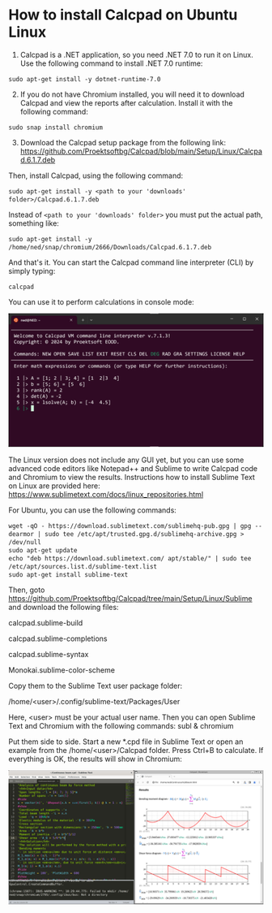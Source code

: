 # How to install Calcpad on Ubuntu Linux

1. Calcpad is a .NET application, so you need .NET 7.0 to run it on Linux.
Use the following command to install .NET 7.0 runtime:
```
sudo apt-get install -y dotnet-runtime-7.0
```
2. If you do not have Chromium installed, you will need it to download Calcpad and view the reports after calculation. Install it with the following command:
```
sudo snap install chromium
```
3. Download the Calcpad setup package from the following link:
https://github.com/Proektsoftbg/Calcpad/blob/main/Setup/Linux/Calcpad.6.1.7.deb

Then, install Calcpad, using the following command:
```
sudo apt-get install -y <path to your 'downloads' folder>/Calcpad.6.1.7.deb
```
Instead of `<path to your 'downloads' folder>` you must put the actual path, something like:
```
sudo apt-get install -y /home/ned/snap/chromium/2666/Downloads/Calcpad.6.1.7.deb
```
And that's it. You can start the Calcpad command line interpreter (CLI) by simply typing:
```
calcpad
```
You can use it to perform calculations in console mode:

![Cli](https://github.com/Proektsoftbg/Calcpad/blob/main/Setup/Linux/Images/Cli.png)

The Linux version does not include any GUI yet, but you can use some advanced code editors like Notepad++ and Sublime to write Calcpad code and Chromium to view the results.
Instructions how to install Sublime Text on Linux are provided here:
https://www.sublimetext.com/docs/linux_repositories.html

For Ubuntu, you can use the following commands:
```
wget -qO - https://download.sublimetext.com/sublimehq-pub.gpg | gpg --dearmor | sudo tee /etc/apt/trusted.gpg.d/sublimehq-archive.gpg > /dev/null
sudo apt-get update
echo "deb https://download.sublimetext.com/ apt/stable/" | sudo tee /etc/apt/sources.list.d/sublime-text.list
sudo apt-get install sublime-text
```
Then, goto https://github.com/Proektsoftbg/Calcpad/tree/main/Setup/Linux/Sublime and download the following files:

calcpad.sublime-build

calcpad.sublime-completions

calcpad.sublime-syntax

Monokai.sublime-color-scheme

Copy them to the Sublime Text user package folder:

/home/&lt;user&gt;/.config/sublime-text/Packages/User

Here, &lt;user&gt; must be your actual user name.
Then you can open Sublime Text and Chromium with the following commands:
subl &
chromium

Put them side to side. Start a new *.cpd file in Sublime Text or open an example from the /home/&lt;user&gt;/Calcpad folder.
Press Ctrl+B to calculate. If everything is OK, the results will show in Chromium:

![Sublime+Chromium](https://github.com/Proektsoftbg/Calcpad/blob/main/Setup/Linux/Images/Sublime+Chromium.png)
